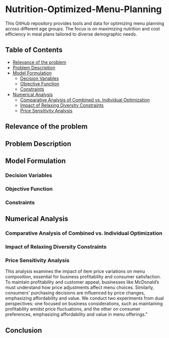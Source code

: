# Nutrition-Optimized-Menu-Planning
This GitHub repository provides tools and data for optimizing menu planning across different age groups. The focus is on maximizing nutrition and cost efficiency in meal plans tailored to diverse demographic needs.

## Table of Contents
- [Relevance of the problem](#relevance-of-the-problem)
- [Problem Description](#problem-description)
- [Model Formulation](#model-formulation)
  - [Decision Variables](#decision-variables)
  - [Objective Function](#objective-function)
  - [Constraints](#constraints)
- [Numerical Analysis](#numerical-analysis)
  - [Comparative Analysis of Combined vs. Individual Optimization](#comparative-analysis-of-combined-vs-Individual-Optimization)
  - [Impact of Relaxing Diversity Constraints](experiment-2)
  - [Price Sensitivity Analysis](experiment-3)

## Relevance of the problem

## Problem Description  

## Model Formulation
### Decision Variables
### Objective Function
### Constraints

## Numerical Analysis 
### Comparative Analysis of Combined vs. Individual Optimization
### Impact of Relaxing Diversity Constraints
### Price Sensitivity Analysis
This analysis examines the impact of item price variations on menu composition, essential for business profitability and consumer satisfaction. To maintain profitability and customer appeal, businesses like McDonald’s must understand how price adjustments affect menu choices. Similarly, consumers' purchasing decisions are influenced by price changes, emphasizing affordability and value. We conduct two experiments from dual perspectives: one focused on business considerations, such as maintaining profitability amidst price fluctuations, and the other on consumer preferences, emphasizing affordability and value in menu offerings."

## Conclusion
